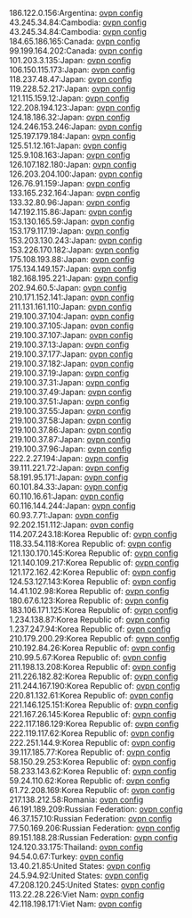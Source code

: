 186.122.0.156:Argentina: [ovpn config](vpn/186_122_0_156.ovpn)  
43.245.34.84:Cambodia: [ovpn config](vpn/43_245_34_84.ovpn)  
43.245.34.84:Cambodia: [ovpn config](vpn/43_245_34_84.ovpn)  
184.65.186.165:Canada: [ovpn config](vpn/184_65_186_165.ovpn)  
99.199.164.202:Canada: [ovpn config](vpn/99_199_164_202.ovpn)  
101.203.3.135:Japan: [ovpn config](vpn/101_203_3_135.ovpn)  
106.150.115.173:Japan: [ovpn config](vpn/106_150_115_173.ovpn)  
118.237.48.47:Japan: [ovpn config](vpn/118_237_48_47.ovpn)  
119.228.52.217:Japan: [ovpn config](vpn/119_228_52_217.ovpn)  
121.115.159.12:Japan: [ovpn config](vpn/121_115_159_12.ovpn)  
122.208.194.123:Japan: [ovpn config](vpn/122_208_194_123.ovpn)  
124.18.186.32:Japan: [ovpn config](vpn/124_18_186_32.ovpn)  
124.246.153.246:Japan: [ovpn config](vpn/124_246_153_246.ovpn)  
125.197.179.184:Japan: [ovpn config](vpn/125_197_179_184.ovpn)  
125.51.12.161:Japan: [ovpn config](vpn/125_51_12_161.ovpn)  
125.9.108.163:Japan: [ovpn config](vpn/125_9_108_163.ovpn)  
126.107.182.180:Japan: [ovpn config](vpn/126_107_182_180.ovpn)  
126.203.204.100:Japan: [ovpn config](vpn/126_203_204_100.ovpn)  
126.76.91.159:Japan: [ovpn config](vpn/126_76_91_159.ovpn)  
133.165.232.164:Japan: [ovpn config](vpn/133_165_232_164.ovpn)  
133.32.80.96:Japan: [ovpn config](vpn/133_32_80_96.ovpn)  
147.192.115.86:Japan: [ovpn config](vpn/147_192_115_86.ovpn)  
153.130.165.59:Japan: [ovpn config](vpn/153_130_165_59.ovpn)  
153.179.117.19:Japan: [ovpn config](vpn/153_179_117_19.ovpn)  
153.203.130.243:Japan: [ovpn config](vpn/153_203_130_243.ovpn)  
153.226.170.182:Japan: [ovpn config](vpn/153_226_170_182.ovpn)  
175.108.193.88:Japan: [ovpn config](vpn/175_108_193_88.ovpn)  
175.134.149.157:Japan: [ovpn config](vpn/175_134_149_157.ovpn)  
182.168.195.221:Japan: [ovpn config](vpn/182_168_195_221.ovpn)  
202.94.60.5:Japan: [ovpn config](vpn/202_94_60_5.ovpn)  
210.171.152.141:Japan: [ovpn config](vpn/210_171_152_141.ovpn)  
211.131.161.110:Japan: [ovpn config](vpn/211_131_161_110.ovpn)  
219.100.37.104:Japan: [ovpn config](vpn/219_100_37_104.ovpn)  
219.100.37.105:Japan: [ovpn config](vpn/219_100_37_105.ovpn)  
219.100.37.107:Japan: [ovpn config](vpn/219_100_37_107.ovpn)  
219.100.37.13:Japan: [ovpn config](vpn/219_100_37_13.ovpn)  
219.100.37.177:Japan: [ovpn config](vpn/219_100_37_177.ovpn)  
219.100.37.182:Japan: [ovpn config](vpn/219_100_37_182.ovpn)  
219.100.37.19:Japan: [ovpn config](vpn/219_100_37_19.ovpn)  
219.100.37.31:Japan: [ovpn config](vpn/219_100_37_31.ovpn)  
219.100.37.49:Japan: [ovpn config](vpn/219_100_37_49.ovpn)  
219.100.37.51:Japan: [ovpn config](vpn/219_100_37_51.ovpn)  
219.100.37.55:Japan: [ovpn config](vpn/219_100_37_55.ovpn)  
219.100.37.58:Japan: [ovpn config](vpn/219_100_37_58.ovpn)  
219.100.37.86:Japan: [ovpn config](vpn/219_100_37_86.ovpn)  
219.100.37.87:Japan: [ovpn config](vpn/219_100_37_87.ovpn)  
219.100.37.96:Japan: [ovpn config](vpn/219_100_37_96.ovpn)  
222.2.27.194:Japan: [ovpn config](vpn/222_2_27_194.ovpn)  
39.111.221.72:Japan: [ovpn config](vpn/39_111_221_72.ovpn)  
58.191.95.171:Japan: [ovpn config](vpn/58_191_95_171.ovpn)  
60.101.84.33:Japan: [ovpn config](vpn/60_101_84_33.ovpn)  
60.110.16.61:Japan: [ovpn config](vpn/60_110_16_61.ovpn)  
60.116.144.244:Japan: [ovpn config](vpn/60_116_144_244.ovpn)  
60.93.7.71:Japan: [ovpn config](vpn/60_93_7_71.ovpn)  
92.202.151.112:Japan: [ovpn config](vpn/92_202_151_112.ovpn)  
114.207.243.18:Korea Republic of: [ovpn config](vpn/114_207_243_18.ovpn)  
118.33.54.118:Korea Republic of: [ovpn config](vpn/118_33_54_118.ovpn)  
121.130.170.145:Korea Republic of: [ovpn config](vpn/121_130_170_145.ovpn)  
121.140.109.217:Korea Republic of: [ovpn config](vpn/121_140_109_217.ovpn)  
121.172.162.42:Korea Republic of: [ovpn config](vpn/121_172_162_42.ovpn)  
124.53.127.143:Korea Republic of: [ovpn config](vpn/124_53_127_143.ovpn)  
14.41.102.98:Korea Republic of: [ovpn config](vpn/14_41_102_98.ovpn)  
180.67.6.123:Korea Republic of: [ovpn config](vpn/180_67_6_123.ovpn)  
183.106.171.125:Korea Republic of: [ovpn config](vpn/183_106_171_125.ovpn)  
1.234.138.87:Korea Republic of: [ovpn config](vpn/1_234_138_87.ovpn)  
1.237.247.94:Korea Republic of: [ovpn config](vpn/1_237_247_94.ovpn)  
210.179.200.29:Korea Republic of: [ovpn config](vpn/210_179_200_29.ovpn)  
210.192.84.26:Korea Republic of: [ovpn config](vpn/210_192_84_26.ovpn)  
210.99.5.67:Korea Republic of: [ovpn config](vpn/210_99_5_67.ovpn)  
211.198.13.208:Korea Republic of: [ovpn config](vpn/211_198_13_208.ovpn)  
211.226.182.82:Korea Republic of: [ovpn config](vpn/211_226_182_82.ovpn)  
211.244.167.190:Korea Republic of: [ovpn config](vpn/211_244_167_190.ovpn)  
220.81.132.61:Korea Republic of: [ovpn config](vpn/220_81_132_61.ovpn)  
221.146.125.151:Korea Republic of: [ovpn config](vpn/221_146_125_151.ovpn)  
221.167.26.145:Korea Republic of: [ovpn config](vpn/221_167_26_145.ovpn)  
222.117.186.129:Korea Republic of: [ovpn config](vpn/222_117_186_129.ovpn)  
222.119.117.62:Korea Republic of: [ovpn config](vpn/222_119_117_62.ovpn)  
222.251.144.9:Korea Republic of: [ovpn config](vpn/222_251_144_9.ovpn)  
39.117.185.77:Korea Republic of: [ovpn config](vpn/39_117_185_77.ovpn)  
58.150.29.253:Korea Republic of: [ovpn config](vpn/58_150_29_253.ovpn)  
58.233.143.62:Korea Republic of: [ovpn config](vpn/58_233_143_62.ovpn)  
59.24.110.62:Korea Republic of: [ovpn config](vpn/59_24_110_62.ovpn)  
61.72.208.169:Korea Republic of: [ovpn config](vpn/61_72_208_169.ovpn)  
217.138.212.58:Romania: [ovpn config](vpn/217_138_212_58.ovpn)  
46.191.189.209:Russian Federation: [ovpn config](vpn/46_191_189_209.ovpn)  
46.37.157.10:Russian Federation: [ovpn config](vpn/46_37_157_10.ovpn)  
77.50.169.206:Russian Federation: [ovpn config](vpn/77_50_169_206.ovpn)  
89.151.188.28:Russian Federation: [ovpn config](vpn/89_151_188_28.ovpn)  
124.120.33.175:Thailand: [ovpn config](vpn/124_120_33_175.ovpn)  
94.54.0.67:Turkey: [ovpn config](vpn/94_54_0_67.ovpn)  
13.40.21.85:United States: [ovpn config](vpn/13_40_21_85.ovpn)  
24.5.94.92:United States: [ovpn config](vpn/24_5_94_92.ovpn)  
47.208.120.245:United States: [ovpn config](vpn/47_208_120_245.ovpn)  
113.22.28.226:Viet Nam: [ovpn config](vpn/113_22_28_226.ovpn)  
42.118.198.171:Viet Nam: [ovpn config](vpn/42_118_198_171.ovpn)  
